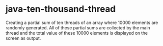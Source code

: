 # java-ten-thousand-thread
Creating a partial sum of ten threads of an array where 10000 elements are randomly generated. All of these partial sums are collected by the main thread and the total value of these 10000 elements is displayed on the screen as output.
